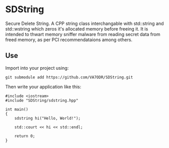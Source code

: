 # SDString
Secure Delete String. A CPP string class interchangable with std::string and std::wstring which zeros it's allocated memory before freeing it. It is intended to thwart memory sniffer malware from reading secret data from freed memory, as per PCI recommendataions among others.

## Use
Import into your project using:

    git submodule add https://github.com/VA7ODR/SDString.git

Then write your application like this:

    #include <iostream>
    #include "SDString/sdstring.hpp"

    int main()
    {
        sdstring hi("Hello, World!");
      
        std::court << hi << std::endl;
      
        return 0;
    }
